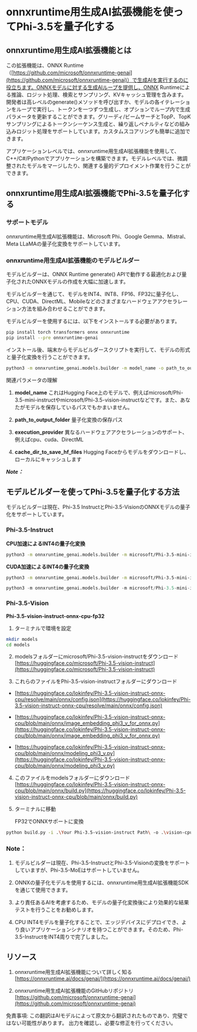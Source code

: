 # **onnxruntime用生成AI拡張機能を使ってPhi-3.5を量子化する**

## **onnxruntime用生成AI拡張機能とは**

この拡張機能は、ONNX Runtime（[https://github.com/microsoft/onnxruntime-genai](https://github.com/microsoft/onnxruntime-genai)）で生成AIを実行するのに役立ちます。ONNXモデルに対する生成AIループを提供し、ONNX Runtimeによる推論、ロジット処理、検索とサンプリング、KVキャッシュ管理を含みます。開発者は高レベルのgenerate()メソッドを呼び出すか、モデルの各イテレーションをループで実行し、トークンを一つずつ生成し、オプションでループ内で生成パラメータを更新することができます。グリーディ/ビームサーチとTopP、TopKサンプリングによるトークンシーケンス生成と、繰り返しペナルティなどの組み込みロジット処理をサポートしています。カスタムスコアリングも簡単に追加できます。

アプリケーションレベルでは、onnxruntime用生成AI拡張機能を使用して、C++/C#/Pythonでアプリケーションを構築できます。モデルレベルでは、微調整されたモデルをマージしたり、関連する量的デプロイメント作業を行うことができます。


## **onnxruntime用生成AI拡張機能でPhi-3.5を量子化する**

### **サポートモデル**

onnxruntime用生成AI拡張機能は、Microsoft Phi、Google Gemma、Mistral、Meta LLaMAの量子化変換をサポートしています。


### **onnxruntime用生成AI拡張機能のモデルビルダー**

モデルビルダーは、ONNX Runtime generate() APIで動作する最適化および量子化されたONNXモデルの作成を大幅に加速します。

モデルビルダーを通じて、モデルをINT4、INT8、FP16、FP32に量子化し、CPU、CUDA、DirectML、Mobileなどのさまざまなハードウェアアクセラレーション方法を組み合わせることができます。

モデルビルダーを使用するには、以下をインストールする必要があります。

```bash
pip install torch transformers onnx onnxruntime
pip install --pre onnxruntime-genai
```

インストール後、端末からモデルビルダースクリプトを実行して、モデルの形式と量子化変換を行うことができます。

```bash
python3 -m onnxruntime_genai.models.builder -m model_name -o path_to_output_folder -p precision -e execution_provider -c cache_dir_to_save_hf_files
```

関連パラメータの理解

1. **model_name** これはHugging Face上のモデルで、例えばmicrosoft/Phi-3.5-mini-instructやmicrosoft/Phi-3.5-vision-instructなどです。また、あなたがモデルを保存しているパスでもかまいません。

2. **path_to_output_folder** 量子化変換の保存パス

3. **execution_provider** 異なるハードウェアアクセラレーションのサポート、例えばcpu、cuda、DirectML

4. **cache_dir_to_save_hf_files** Hugging Faceからモデルをダウンロードし、ローカルにキャッシュします


***Note：***

## **モデルビルダーを使ってPhi-3.5を量子化する方法**

モデルビルダーは現在、Phi-3.5 InstructとPhi-3.5-VisionのONNXモデルの量子化をサポートしています。

### **Phi-3.5-Instruct**

**CPU加速によるINT4の量子化変換**

```bash
python3 -m onnxruntime_genai.models.builder -m microsoft/Phi-3.5-mini-instruct  -o ./onnx-cpu -p int4 -e cpu -c ./Phi-3.5-mini-instruct
```

**CUDA加速によるINT4の量子化変換**

```bash
python3 -m onnxruntime_genai.models.builder -m microsoft/Phi-3.5-mini-instruct  -o ./onnx-cpu -p int4 -e cuda -c ./Phi-3.5-mini-instruct
```

```python
python3 -m onnxruntime_genai.models.builder -m microsoft/Phi-3.5-mini-instruct  -o ./onnx-cpu -p int4 -e cuda -c ./Phi-3.5-mini-instruct
```

### **Phi-3.5-Vision**

**Phi-3.5-vision-instruct-onnx-cpu-fp32**

1. ターミナルで環境を設定

```bash
mkdir models
cd models 
```

2. modelsフォルダーにmicrosoft/Phi-3.5-vision-instructをダウンロード
[https://huggingface.co/microsoft/Phi-3.5-vision-instruct](https://huggingface.co/microsoft/Phi-3.5-vision-instruct)

3. これらのファイルをPhi-3.5-vision-instructフォルダーにダウンロード

- [https://huggingface.co/lokinfey/Phi-3.5-vision-instruct-onnx-cpu/resolve/main/onnx/config.json](https://huggingface.co/lokinfey/Phi-3.5-vision-instruct-onnx-cpu/resolve/main/onnx/config.json)

- [https://huggingface.co/lokinfey/Phi-3.5-vision-instruct-onnx-cpu/blob/main/onnx/image_embedding_phi3_v_for_onnx.py](https://huggingface.co/lokinfey/Phi-3.5-vision-instruct-onnx-cpu/blob/main/onnx/image_embedding_phi3_v_for_onnx.py)

- [https://huggingface.co/lokinfey/Phi-3.5-vision-instruct-onnx-cpu/blob/main/onnx/modeling_phi3_v.py](https://huggingface.co/lokinfey/Phi-3.5-vision-instruct-onnx-cpu/blob/main/onnx/modeling_phi3_v.py)

4. このファイルをmodelsフォルダーにダウンロード
[https://huggingface.co/lokinfey/Phi-3.5-vision-instruct-onnx-cpu/blob/main/onnx/build.py](https://huggingface.co/lokinfey/Phi-3.5-vision-instruct-onnx-cpu/blob/main/onnx/build.py)

5. ターミナルに移動

    FP32でONNXサポートに変換

```bash
python build.py -i .\Your Phi-3.5-vision-instruct Path\ -o .\vision-cpu-fp32 -p f32 -e cpu
```

### **Note：**

1. モデルビルダーは現在、Phi-3.5-InstructとPhi-3.5-Visionの変換をサポートしていますが、Phi-3.5-MoEはサポートしていません。

2. ONNXの量子化モデルを使用するには、onnxruntime用生成AI拡張機能SDKを通じて使用できます。

3. より責任あるAIを考慮するため、モデルの量子化変換後により効果的な結果テストを行うことをお勧めします。

4. CPU INT4モデルを量子化することで、エッジデバイスにデプロイでき、より良いアプリケーションシナリオを持つことができます。そのため、Phi-3.5-InstructをINT4周りで完了しました。

## **リソース**

1. onnxruntime用生成AI拡張機能について詳しく知る [https://onnxruntime.ai/docs/genai/](https://onnxruntime.ai/docs/genai/)

2. onnxruntime用生成AI拡張機能のGitHubリポジトリ [https://github.com/microsoft/onnxruntime-genai](https://github.com/microsoft/onnxruntime-genai)

免責事項: この翻訳はAIモデルによって原文から翻訳されたものであり、完璧ではない可能性があります。 出力を確認し、必要な修正を行ってください。